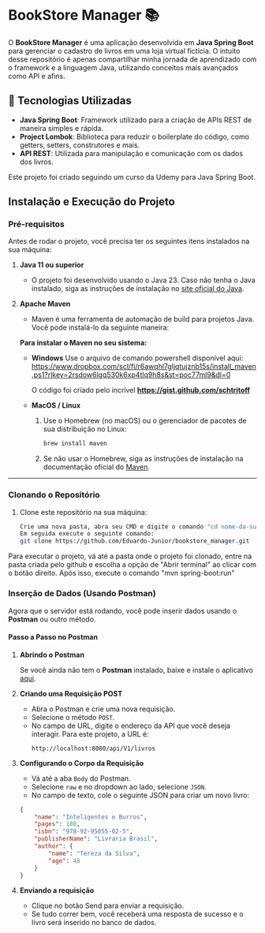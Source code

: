 # BookStore Manager 📚

O **BookStore Manager** é uma aplicação desenvolvida em **Java Spring Boot** para gerenciar o cadastro de livros em uma loja virtual fictícia. O intuito desse repositório é apenas compartilhar minha jornada de aprendizado com o framework e a linguagem Java, utilizando conceitos mais avançados como API e afins. 

## 🚀 Tecnologias Utilizadas

- **Java Spring Boot**: Framework utilizado para a criação de APIs REST de maneira simples e rápida.
- **Project Lombok**: Biblioteca para reduzir o boilerplate do código, como getters, setters, construtores e mais.
- **API REST**: Utilizada para manipulação e comunicação com os dados dos livros.

Este projeto foi criado seguindo um curso da Udemy para Java Spring Boot.

## Instalação e Execução do Projeto

### Pré-requisitos

Antes de rodar o projeto, você precisa ter os seguintes itens instalados na sua máquina:

1. **Java 11 ou superior**
   - O projeto foi desenvolvido usando o Java 23. Caso não tenha o Java instalado, siga as instruções de instalação no [site oficial do Java](https://adoptopenjdk.net/).

2. **Apache Maven**
   - Maven é uma ferramenta de automação de build para projetos Java. Você pode instalá-lo da seguinte maneira:

   **Para instalar o Maven no seu sistema:**

   - **Windows**
     Use o arquivo de comando powershell disponível aqui: https://www.dropbox.com/scl/fi/r6awqhl7gljqtujznb15s/install_maven.ps1?rlkey=2rsdow6lgq530k6xp4tlq9h8s&st=poc77ml9&dl=0

     O código foi criado pelo incrível **https://gist.github.com/schtritoff**

   - **MacOS / Linux**
     1. Use o Homebrew (no macOS) ou o gerenciador de pacotes de sua distribuição no Linux:
        ```bash
        brew install maven
        ```
     2. Se não usar o Homebrew, siga as instruções de instalação na documentação oficial do [Maven](https://maven.apache.org/install.html).

---

### Clonando o Repositório

1. Clone este repositório na sua máquina:

   ```bash
   Crie uma nova pasta, abra seu CMD e digite o comando "cd nome-da-sua-pasta" sem as aspas
   Em seguida execute o seguinte comando: 
   git clone https://github.com/Eduardo-Junior/bookstore_manager.git


Para executar o projeto, vá até a pasta onde o projeto foi clonado, entre na pasta criada pelo github e escolha a opção de "Abrir terminal" ao clicar com o botão direito. Após isso, execute o comando "mvn spring-boot:run"


### Inserção de Dados (Usando Postman)

Agora que o servidor está rodando, você pode inserir dados usando o **Postman** ou outro método.

#### Passo a Passo no Postman

1. **Abrindo o Postman**
   
   Se você ainda não tem o **Postman** instalado, baixe e instale o aplicativo [aqui](https://www.postman.com/downloads/).

2. **Criando uma Requisição POST**

   - Abra o Postman e crie uma nova requisição.
   - Selecione o método `POST`.
   - No campo de URL, digite o endereço da API que você deseja interagir. Para este projeto, a URL é:
     ```
     http://localhost:8080/api/V1/livros
     ```

3. **Configurando o Corpo da Requisição**

   - Vá até a aba `Body` do Postman.
   - Selecione `raw` e no dropdown ao lado, selecione `JSON`.
   - No campo de texto, cole o seguinte JSON para criar um novo livro:

   ```json
   {
       "name": "Inteligentes e Burros",
       "pages": 180,
       "isbn": "978-92-95055-02-5",
       "publisherName": "Livraria Brasil",
       "author": {
           "name": "Tereza da Silva",
           "age": 48
       }
   }
   
4. **Enviando a requisição**

   - Clique no botão Send para enviar a requisição.
   - Se tudo correr bem, você receberá uma resposta de sucesso e o livro será inserido no banco de dados.

